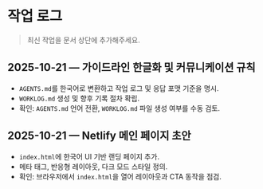 # 작업 로그

> 최신 작업을 문서 상단에 추가해주세요.

## 2025-10-21 — 가이드라인 한글화 및 커뮤니케이션 규칙
- `AGENTS.md`를 한국어로 변환하고 작업 로그 및 응답 포맷 기준을 명시.
- `WORKLOG.md` 생성 및 향후 기록 절차 확립.
- 확인: `AGENTS.md` 언어 전환, `WORKLOG.md` 파일 생성 여부를 수동 검토.

## 2025-10-21 — Netlify 메인 페이지 초안
- `index.html`에 한국어 UI 기반 랜딩 페이지 추가.
- 메타 태그, 반응형 레이아웃, 다크 모드 스타일 정의.
- 확인: 브라우저에서 `index.html`을 열어 레이아웃과 CTA 동작을 점검.
